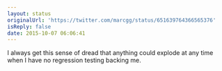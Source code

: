 ```yaml
---
layout: status
originalUrl: 'https://twitter.com/marcgg/status/651639764366565376'
isReply: false
date: 2015-10-07 06:06:41
---
```


I always get this sense of dread that anything could explode at any time when I have no regression testing backing me.
